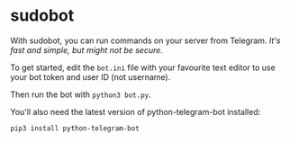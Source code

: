 # sudobot

With sudobot, you can run commands on your server from Telegram. *It's fast and simple, but might not be secure*.

To get started, edit the `bot.ini` file with your favourite text editor to use your bot token and user ID (not username).

Then run the bot with `python3 bot.py`.

You'll also need the latest version of python-telegram-bot installed:

    pip3 install python-telegram-bot
